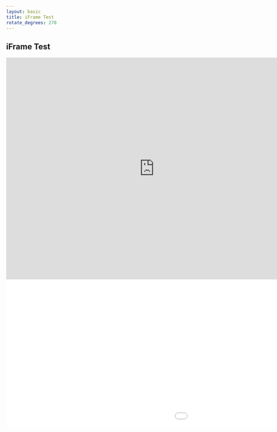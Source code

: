 ```yaml
---
layout: basic
title: iFrame Test
rotate_degrees: 270
---
```


## iFrame Test

<iframe style="display: block" width="800" height="600" src="https://www.youtube.com/embed/BWsAQsydzR4" frameborder="0">
  Youtube iFrame does not work
</iframe>

<iframe style="display: block" width="1600" height="400" src="/images/rakefire_logo.png" frameborder="0">
  Image iFrame does not work
</iframe>
